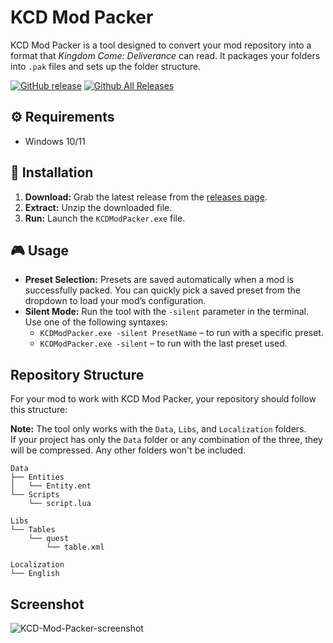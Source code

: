 # KCD Mod Packer

KCD Mod Packer is a tool designed to convert your mod repository into a format that *Kingdom Come: Deliverance* can read. It packages your folders into `.pak` files and sets up the folder structure.

[![GitHub release](https://img.shields.io/github/release/Antstar609/KCD-Mod-Packer.svg)](https://github.com/Antstar609/KCD-Mod-Packer/releases/latest)
[![Github All Releases](https://img.shields.io/github/downloads/Antstar609/KCD-Mod-Packer/total.svg)](https://github.com/Antstar609/KCD-Mod-Packer/releases/latest)

## ⚙️ Requirements

- Windows 10/11

## 🚀 Installation

1. **Download:** Grab the latest release from the [releases page](https://github.com/Antstar609/KCD-Mod-Packer/releases).
2. **Extract:** Unzip the downloaded file.
3. **Run:** Launch the `KCDModPacker.exe` file.

## 🎮 Usage

- **Preset Selection:** Presets are saved automatically when a mod is successfully packed. You can quickly pick a saved preset from the dropdown to load your mod’s configuration.
- **Silent Mode:** Run the tool with the `-silent` parameter in the terminal. Use one of the following syntaxes:
  - `KCDModPacker.exe -silent PresetName` – to run with a specific preset.
  - `KCDModPacker.exe -silent` – to run with the last preset used.

## Repository Structure

For your mod to work with KCD Mod Packer, your repository should follow this structure:

**Note:** The tool only works with the `Data`, `Libs`, and `Localization` folders.  
If your project has only the `Data` folder or any combination of the three, they will be compressed.
Any other folders won't be included.

```plaintext
Data
├── Entities
│   └── Entity.ent
└── Scripts
    └── script.lua

Libs
└── Tables
    └── quest
        └── table.xml

Localization
└── English
```

## Screenshot

![KCD-Mod-Packer-screenshot](https://github.com/user-attachments/assets/73f43715-46eb-480a-aee3-f437a89cbdbd)
